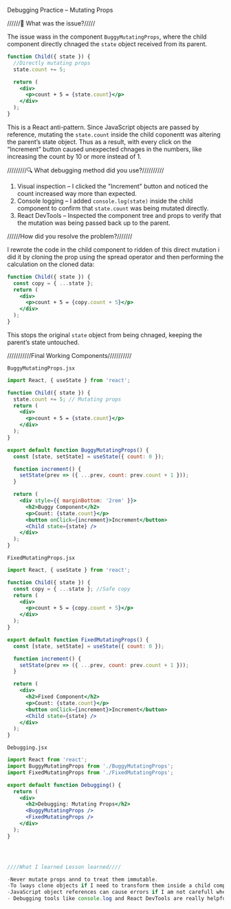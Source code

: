 Debugging Practice – Mutating Props

//////🐛 What was the issue?/////

The issue wass in the component `BuggyMutatingProps`, where the child component directly chnaged the `state` object received from its parent. 

```jsx
function Child({ state }) {
  //Directly mutating props
  state.count += 5;

  return (
    <div>
      <p>count + 5 = {state.count}</p>
    </div>
  );
}
```

This is a React anti-pattern. Since JavaScript objects are passed by reference, mutating the `state.count` inside the child coponentt was altering the parent’s state object. Thus as a result, with every click on the “Increment” button caused unexpected chnages in the numbers, like increasing the count by 10 or more instead of 1.



/////////🔍 What debugging method did you use?//////////

1. Visual inspection – I clicked the "Increment" button and noticed the count increased way more than expected.
2. Console logging – I added `console.log(state)` inside the child component to confirm that `state.count` was being mutated directly.
3. React DevTools – Inspected the component tree and props to verify that the mutation was being passed back up to the parent.


//////How did you resolve the problem?///////

I rewrote the code in the child component to ridden of this direct mutation i did it by cloning the prop using the spread operator and then performing the calculation on the cloned data:

```jsx
function Child({ state }) {
  const copy = { ...state };
  return (
    <div>
      <p>count + 5 = {copy.count + 5}</p>
    </div>
  );
}
```

This stops the original `state` object from being chnaged, keeping the parent’s state untouched.



///////////Final Working Components///////////

`BuggyMutatingProps.jsx`

```jsx
import React, { useState } from 'react';

function Child({ state }) {
  state.count += 5; // Mutating props
  return (
    <div>
      <p>count + 5 = {state.count}</p>
    </div>
  );
}

export default function BuggyMutatingProps() {
  const [state, setState] = useState({ count: 0 });

  function increment() {
    setState(prev => ({ ...prev, count: prev.count + 1 }));
  }

  return (
    <div style={{ marginBottom: '2rem' }}>
      <h2>Buggy Component</h2>
      <p>Count: {state.count}</p>
      <button onClick={increment}>Increment</button>
      <Child state={state} />
    </div>
  );
}
```

`FixedMutatingProps.jsx`

```jsx
import React, { useState } from 'react';

function Child({ state }) {
  const copy = { ...state }; //Safe copy
  return (
    <div>
      <p>count + 5 = {copy.count + 5}</p>
    </div>
  );
}

export default function FixedMutatingProps() {
  const [state, setState] = useState({ count: 0 });

  function increment() {
    setState(prev => ({ ...prev, count: prev.count + 1 }));
  }

  return (
    <div>
      <h2>Fixed Component</h2>
      <p>Count: {state.count}</p>
      <button onClick={increment}>Increment</button>
      <Child state={state} />
    </div>
  );
}
```

`Debugging.jsx`

```jsx
import React from 'react';
import BuggyMutatingProps from './BuggyMutatingProps';
import FixedMutatingProps from './FixedMutatingProps';

export default function Debugging() {
  return (
    <div>
      <h2>Debugging: Mutating Props</h2>
      <BuggyMutatingProps />
      <FixedMutatingProps />
    </div>
  );
}




////What I learned Lesson learned////

-Never mutate props annd to treat them immutable.
-To lways clone objects if I need to transform them inside a child component.
-JavaScript object references can cause errors if I am not carefull when using them.
- Debugging tools like console.log and React DevTools are really helpful for finding state/prop bugs in React.


